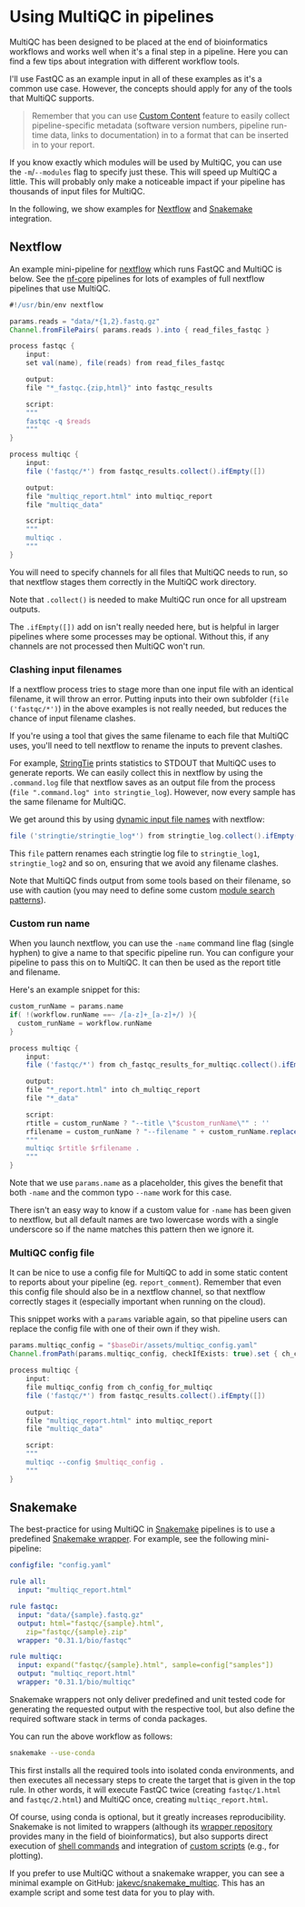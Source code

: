 # Using MultiQC in pipelines

MultiQC has been designed to be placed at the end of bioinformatics workflows
and works well when it's a final step in a pipeline. Here you can find a few
tips about integration with different workflow tools.

I'll use FastQC as an example input in all of these examples as it's a common
use case. However, the concepts should apply for any of the tools that MultiQC supports.

> Remember that you can use [Custom Content](https://multiqc.info/docs/#custom-content)
> feature to easily collect pipeline-specific metadata (software version numbers,
> pipeline run-time data, links to documentation) in to a format that can be inserted
> in to your report.

If you know exactly which modules will be used by MultiQC, you can use the
`-m`/`--modules` flag to specify just these. This will speed up MultiQC a little.
This will probably only make a noticeable impact if your pipeline has thousands
of input files for MultiQC.

In the following, we show examples for [Nextflow](#nextflow) and [Snakemake](#snakemake) integration.

## Nextflow

An example mini-pipeline for [nextflow](https://www.nextflow.io/) which runs FastQC
and MultiQC is below.
See the [nf-core](https://nf-co.re/) pipelines for lots of examples of full nextflow
pipelines that use MultiQC.

```groovy
#!/usr/bin/env nextflow

params.reads = "data/*{1,2}.fastq.gz"
Channel.fromFilePairs( params.reads ).into { read_files_fastqc }

process fastqc {
    input:
    set val(name), file(reads) from read_files_fastqc

    output:
    file "*_fastqc.{zip,html}" into fastqc_results

    script:
    """
    fastqc -q $reads
    """
}

process multiqc {
    input:
    file ('fastqc/*') from fastqc_results.collect().ifEmpty([])

    output:
    file "multiqc_report.html" into multiqc_report
    file "multiqc_data"

    script:
    """
    multiqc .
    """
}
```

You will need to specify channels for all files that MultiQC needs to run, so that nextflow
stages them correctly in the MultiQC work directory.

Note that `.collect()` is needed to make MultiQC run once for all upstream outputs.

The `.ifEmpty([])` add on isn't really needed here, but is helpful in larger pipelines where
some processes may be optional. Without this, if any channels are not processed then MultiQC
won't run.

### Clashing input filenames

If a nextflow process tries to stage more than one input file with an identical filename,
it will throw an error. Putting inputs into their own subfolder (`file ('fastqc/*')`) in
the above examples is not really needed, but reduces the chance of input filename clashes.

If you're using a tool that gives the same filename to each file that MultiQC uses, you'll
need to tell nextflow to rename the inputs to prevent clashes.

For example, [StringTie](https://ccb.jhu.edu/software/stringtie/) prints statistics to
STDOUT that MultiQC uses to generate reports. We can easily collect this in nextflow by
using the `.command.log` file that nextflow saves as an output file from the process
(`file ".command.log" into stringtie_log`). However, now every sample has the same filename
for MultiQC.

We get around this by using [dynamic input file names](https://www.nextflow.io/docs/latest/process.html#dynamic-input-file-names)
with nextflow:

```groovy
file ('stringtie/stringtie_log*') from stringtie_log.collect().ifEmpty([])
```

This `file` pattern renames each stringtie log file to `stringtie_log1`,
`stringtie_log2` and so on, ensuring that we avoid any filename clashes.

Note that MultiQC finds output from some tools based on their filename, so use with caution
(you may need to define some custom [module search patterns](https://multiqc.info/docs/#module-search-patterns)).

### Custom run name

When you launch nextflow, you can use the `-name` command line flag (single hyphen) to give
a name to that specific pipeline run. You can configure your pipeline to pass this on to
MultiQC. It can then be used as the report title and filename.

Here's an example snippet for this:

```groovy
custom_runName = params.name
if( !(workflow.runName ==~ /[a-z]+_[a-z]+/) ){
  custom_runName = workflow.runName
}

process multiqc {
    input:
    file ('fastqc/*') from ch_fastqc_results_for_multiqc.collect().ifEmpty([])

    output:
    file "*_report.html" into ch_multiqc_report
    file "*_data"

    script:
    rtitle = custom_runName ? "--title \"$custom_runName\"" : ''
    rfilename = custom_runName ? "--filename " + custom_runName.replaceAll('\\W','_').replaceAll('_+','_') + "_multiqc_report" : ''
    """
    multiqc $rtitle $rfilename .
    """
}
```

Note that we use `params.name` as a placeholder, this gives the benefit that both `-name`
and the common typo `--name` work for this case.

There isn't an easy way to know if a custom value for `-name` has been given to nextflow,
but all default names are two lowercase words with a single underscore so if the name
matches this pattern then we ignore it.

### MultiQC config file

It can be nice to use a config file for MultiQC to add in some static content to reports
about your pipeline (eg. `report_comment`).
Remember that even this config file should also be in a nextflow channel,
so that nextflow correctly stages it (especially important when running on the cloud).

This snippet works with a `params` variable again, so that pipeline users can replace
the config file with one of their own if they wish.

```groovy
params.multiqc_config = "$baseDir/assets/multiqc_config.yaml"
Channel.fromPath(params.multiqc_config, checkIfExists: true).set { ch_config_for_multiqc }

process multiqc {
    input:
    file multiqc_config from ch_config_for_multiqc
    file ('fastqc/*') from fastqc_results.collect().ifEmpty([])

    output:
    file "multiqc_report.html" into multiqc_report
    file "multiqc_data"

    script:
    """
    multiqc --config $multiqc_config .
    """
}
```

## Snakemake

The best-practice for using MultiQC in [Snakemake](https://snakemake.readthedocs.io/) pipelines is to use a predefined [Snakemake wrapper](https://snakemake-wrappers.readthedocs.io/en/stable/wrappers/multiqc.html). For example, see the following mini-pipeline:

```yaml
configfile: "config.yaml"

rule all:
  input: "multiqc_report.html"

rule fastqc:
  input: "data/{sample}.fastq.gz"
  output: html="fastqc/{sample}.html",
    zip="fastqc/{sample}.zip"
  wrapper: "0.31.1/bio/fastqc"

rule multiqc:
  input: expand("fastqc/{sample}.html", sample=config["samples"])
  output: "multiqc_report.html"
  wrapper: "0.31.1/bio/multiqc"
```

Snakemake wrappers not only deliver predefined and unit tested code for generating the requested output with the respective tool, but also define the required software stack in terms of conda packages.

You can run the above workflow as follows:

```bash
snakemake --use-conda
```

This first installs all the required tools into isolated conda environments, and then executes all necessary steps to create the target that is given in the top rule. In other words, it will execute FastQC twice (creating `fastqc/1.html` and `fastqc/2.html`) and MultiQC once, creating `multiqc_report.html`.

Of course, using conda is optional, but it greatly increases reproducibility.
Snakemake is not limited to wrappers (although its [wrapper repository](https://snakemake-wrappers.readthedocs.io) provides many in the field of bioinformatics), but also supports direct execution of [shell commands](https://snakemake.readthedocs.io/en/stable/snakefiles/rules.html#rules) and integration of [custom scripts](https://snakemake.readthedocs.io/en/stable/snakefiles/rules.html#external-scripts) (e.g., for plotting).

If you prefer to use MultiQC without a snakemake wrapper, you can see a minimal example on GitHub: [jakevc/snakemake_multiqc](https://github.com/jakevc/snakemake_multiqc). This has an example script and some test data for you to play with.
